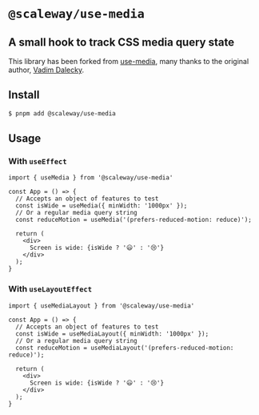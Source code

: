 # `@scaleway/use-media`

## A small hook to track CSS media query state

This library has been forked from [use-media](https://github.com/streamich/use-media), many thanks to the original author, [Vadim Dalecky](https://github.com/streamich).

## Install

```bash
$ pnpm add @scaleway/use-media
```

## Usage

### With `useEffect`

```tsx
import { useMedia } from '@scaleway/use-media'

const App = () => {
  // Accepts an object of features to test
  const isWide = useMedia({ minWidth: '1000px' });
  // Or a regular media query string
  const reduceMotion = useMedia('(prefers-reduced-motion: reduce)');

  return (
    <div>
      Screen is wide: {isWide ? '😃' : '😢'}
    </div>
  );
}
```

### With `useLayoutEffect`

```tsx
import { useMediaLayout } from '@scaleway/use-media'

const App = () => {
  // Accepts an object of features to test
  const isWide = useMediaLayout({ minWidth: '1000px' });
  // Or a regular media query string
  const reduceMotion = useMediaLayout('(prefers-reduced-motion: reduce)');

  return (
    <div>
      Screen is wide: {isWide ? '😃' : '😢'}
    </div>
  );
}
```
